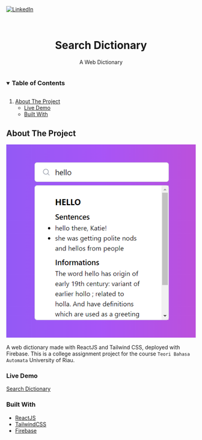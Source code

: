 [![LinkedIn][linkedin-shield]][linkedin-url]

<br />
<p align="center">
  <h1 style="padding-bottom:0" align="center">Search Dictionary</h1>
  <p align="center">
    A Web Dictionary
    <br />
  </p>
</p>

<!-- TABLE OF CONTENTS -->
<details open="open">
  <summary><h3 style="display: inline-block">Table of Contents</h3></summary>
  <ol>
    <li>
      <a href="#about-the-project">About The Project</a>
      <ul>
        <li><a href="#live-demo">Live Demo</a></li>
        <li><a href="#built-with">Built With</a></li>
      </ul>
    </li>
  </ol>
</details>

<!-- ABOUT THE PROJECT -->

## About The Project

![Demo](/public/demo.png)

A web dictionary made with ReactJS and Tailwind CSS, deployed with Firebase.
This is a college assignment project for the course `Teori Bahasa Automata` University of Riau.

### Live Demo

[Search Dictionary](https://automata-search-engine.web.app)

### Built With

- [ReactJS](https://reactjs.org/)
- [TailwindCSS](https://tailwindcss.com/)
- [Firebase](https://firebase.google.com/)

[contributors-shield]: https://img.shields.io/github/contributors/arridhow/web-resume.svg?style=for-the-badge
[contributors-url]: hhttps://github.com/arridhow/bootstrap-landing-portfolio/graphs/contributors
[linkedin-shield]: https://img.shields.io/badge/-LinkedIn-black.svg?style=for-the-badge&logo=linkedin&colorB=555
[linkedin-url]: https://linkedin.com/in/arridhopradana
